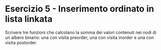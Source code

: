 # Esercizio 5 - Inserimento ordinato in lista linkata

Scrivere tre funzioni che calcolano la somma dei valori contenuti nei nodi di un albero binario: una con visita preorder, una con visita inorder e una con visita postorder.
